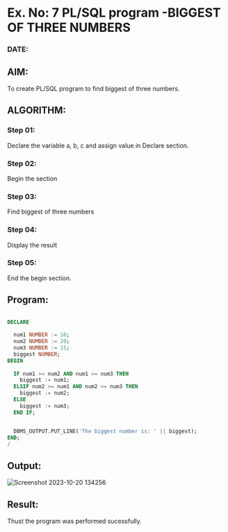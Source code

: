 # Ex. No: 7 PL/SQL program -BIGGEST OF THREE NUMBERS  
### DATE: 
## AIM: 
To create PL/SQL program to find biggest of three numbers.

## ALGORITHM:
### Step 01:
Declare the variable a, b, c and assign value in Declare section.
### Step 02:
Begin the section
### Step 03:
Find biggest of three numbers 
### Step 04:
Display the result 
### Step 05:
End the begin section.

## Program:
```sql

DECLARE
  
  num1 NUMBER := 10; 
  num2 NUMBER := 20; 
  num3 NUMBER := 15;
  biggest NUMBER;
BEGIN
  
  IF num1 >= num2 AND num1 >= num3 THEN
    biggest := num1;
  ELSIF num2 >= num1 AND num2 >= num3 THEN
    biggest := num2;
  ELSE
    biggest := num3;
  END IF;


  DBMS_OUTPUT.PUT_LINE('The biggest number is: ' || biggest);
END;
/

```

## Output:
![Screenshot 2023-10-20 134256](https://github.com/Lakshmipriya2005/DBMS/assets/115525361/c45bc1ec-23a9-4554-9b19-91b8a9ce15d2)


## Result:
Thust the program was performed sucessfully.
